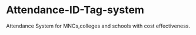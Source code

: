# Attendance-ID-Tag-system
Attendance System for MNCs,colleges and schools with cost effectiveness.
